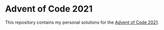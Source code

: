 # Advent of Code 2021

This repository contains my personal solutions for the [Advent of Code 2021](https://adventofcode.com/2021).
